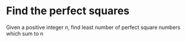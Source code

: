 # Find the perfect squares

Given a positive integer *n*, find least number
of perfect square numbers which sum to n
